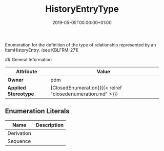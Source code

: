 ﻿---
title: HistoryEntryType
toc: false
type: specs
date: "2019-05-05T00:00:00+01:00"
draft: false
menu_name: vec120

# Prev/next pager order (if `docs_section_pager` enabled in `params.toml`)
weight: 
---
<html>   <head>     </head>   <body>     <p> Enumeration for the definition of the type of relationship represented by an ItemHistoryEntry. (see KBLFRM-271)      </p>    </body> </html> 
## General Information

| Attribute               | Value |
|-------------------------|-------|
| **Owner**               | pdm |
| **Applied Stereotype**  | [ClosedEnumeration]({{< relref "closedenumeration.md" >}})<br/>  |

## Enumeration Literals
| Name          | **Description** |
|---------------|-----------------|
| Derivation |  |
| Sequence |  |
